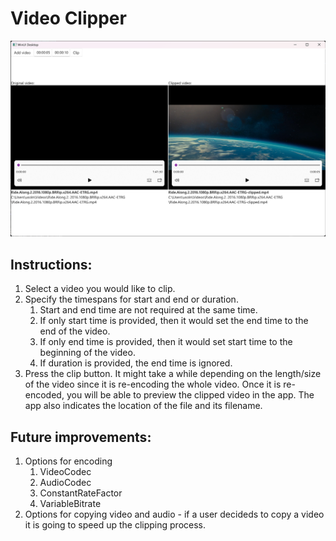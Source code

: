 # Video Clipper

![Light theme screenshot](./screenshots/app-view.png)

## Instructions:
1. Select a video you would like to clip.
2. Specify the timespans for start and end or duration.
	1. Start and end time are not required at the same time.
	2. If only start time is provided, then it would set the end time to the end of the video.
	3. If only end time is provided, then it would set start time to the beginning of the video.
	4. If duration is provided, the end time is ignored. 
3. Press the clip button. It might take a while depending on the length/size of the video since it is re-encoding the whole video. Once it is re-encoded, you will be able to preview the clipped video in the app. The app also indicates the location of the file and its filename.

## Future improvements:
1. Options for encoding
	1. VideoCodec
	2. AudioCodec
	3. ConstantRateFactor
	4. VariableBitrate 
2. Options for copying video and audio - if a user decideds to copy a video it is going to speed up the clipping process.